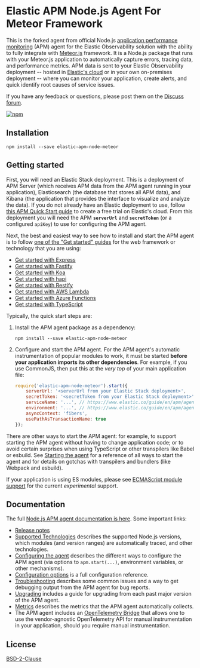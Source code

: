 # Elastic APM Node.js Agent For Meteor Framework

This is the forked agent from official Node.js [application performance monitoring](https://www.elastic.co/observability/application-performance-monitoring)
(APM) agent for the Elastic Observability solution with the ability to fully integrate with [Meteor.js](https://www.meteor.com/) framework. It is a Node.js package
that runs with your Meteor.js application to automatically capture errors, tracing
data, and performance metrics. APM data is sent to your Elastic Observability
deployment -- hosted in [Elastic's cloud](https://www.elastic.co/cloud/) or in
your own on-premises deployment -- where you can monitor your application,
create alerts, and quick identify root causes of service issues.

If you have any feedback or questions, please post them on the
[Discuss forum](https://discuss.elastic.co/tags/c/apm/nodejs).

[![npm](https://img.shields.io/npm/v/elastic-apm-node-meteor.svg)](https://www.npmjs.com/package/elastic-apm-node-meteor)

## Installation

```
npm install --save elastic-apm-node-meteor
```

## Getting started

First, you will need an Elastic Stack deployment. This is a deployment of APM
Server (which receives APM data from the APM agent running in your application),
Elasticsearch (the database that stores all APM data), and Kibana (the
application that provides the interface to visualize and analyze the data). If
you do not already have an Elastic deployment to use, follow [this APM Quick
Start guide](https://www.elastic.co/guide/en/apm/guide/current/apm-quick-start.html)
to create a free trial on Elastic's cloud. From this deployment you will need
the APM **`serverUrl`** and **`secretToken`** (or a configured `apiKey`) to use
for configuring the APM agent.

Next, the best and easiest way to see how to install and start the APM agent is to follow
[one of the "Get started" guides](https://www.elastic.co/guide/en/apm/agent/nodejs/current/set-up.html)
for the web framework or technology that you are using:

- [Get started with Express](https://www.elastic.co/guide/en/apm/agent/nodejs/current/express.html)
- [Get started with Fastify](https://www.elastic.co/guide/en/apm/agent/nodejs/current/fastify.html)
- [Get started with Koa](https://www.elastic.co/guide/en/apm/agent/nodejs/current/koa.html)
- [Get started with hapi](https://www.elastic.co/guide/en/apm/agent/nodejs/current/hapi.html)
- [Get started with Restify](https://www.elastic.co/guide/en/apm/agent/nodejs/current/restify.html)
- [Get started with AWS Lambda](https://www.elastic.co/guide/en/apm/agent/nodejs/current/lambda.html)
- [Get started with Azure Functions](https://www.elastic.co/guide/en/apm/agent/nodejs/current/azure-functions.html)
- [Get started with TypeScript](https://www.elastic.co/guide/en/apm/agent/nodejs/current/typescript.html)

Typically, the quick start steps are:

1. Install the APM agent package as a dependency:

    ```
    npm install --save elastic-apm-node-meteor
    ```

2. Configure and start the APM agent. For the APM agent's automatic
   instrumentation of popular modules to work, it must be started **before your
   application imports its other dependencies**. For example, if you use
   CommonJS, then put this at the *very top* of your main application file:

    ```js
    require('elastic-apm-node-meteor').start({
        serverUrl: '<serverUrl from your Elastic Stack deployment>',
        secretToken: '<secretToken from your Elastic Stack deployment>'
        serviceName: '...', // https://www.elastic.co/guide/en/apm/agent/nodejs/current/configuration.html#service-name
        environment: '...', // https://www.elastic.co/guide/en/apm/agent/nodejs/current/configuration.html#environment
        asyncContext: 'fibers',
        usePathAsTransactionName: true
    });
    ```

There are other ways to start the APM agent: for example, to support starting
the APM agent without having to change application code; or to avoid certain
surprises when using TypeScript or other transpilers like Babel or esbuild. See
[Starting the agent](https://www.elastic.co/guide/en/apm/agent/nodejs/current/starting-the-agent.html)
for a reference of all ways to start the agent and for details on gotchas
with transpilers and bundlers (like Webpack and esbuild).

If your application is using ES modules, please see [ECMAScript module support](https://www.elastic.co/guide/en/apm/agent/nodejs/current/esm.html)
for the current *experimental* support.


## Documentation

The full [Node.js APM agent documentation is here](https://www.elastic.co/guide/en/apm/agent/nodejs/current/intro.html).
Some important links:

- [Release notes](https://www.elastic.co/guide/en/apm/agent/nodejs/current/release-notes.html)
- [Supported Technologies](https://www.elastic.co/guide/en/apm/agent/nodejs/current/supported-technologies.html) describes the supported Node.js versions, which modules (and version ranges) are automatically traced, and other technologies.
- [Configuring the agent](https://www.elastic.co/guide/en/apm/agent/nodejs/current/configuring-the-agent.html) describes the different ways to configure the APM agent (via options to `apm.start(...)`, environment variables, or other mechanisms).
- [Configuration options](https://www.elastic.co/guide/en/apm/agent/nodejs/current/configuration.html) is a full configuration reference.
- [Troubleshooting](https://www.elastic.co/guide/en/apm/agent/nodejs/current/troubleshooting.html) describes some common issues and a way to get debugging output from the APM agent for bug reports.
- [Upgrading](https://www.elastic.co/guide/en/apm/agent/nodejs/current/upgrading.html) includes a guide for upgrading from each past major version of the APM agent.
- [Metrics](https://www.elastic.co/guide/en/apm/agent/nodejs/current/metrics.html) describes the metrics that the APM agent automatically collects.
- The APM agent includes an [OpenTelemetry Bridge](https://www.elastic.co/guide/en/apm/agent/nodejs/current/opentelemetry-bridge.html) that allows one to use the vendor-agnostic OpenTelemetry API for manual instrumentation in your application, should you require manual instrumentation.

## License

[BSD-2-Clause](LICENSE)
